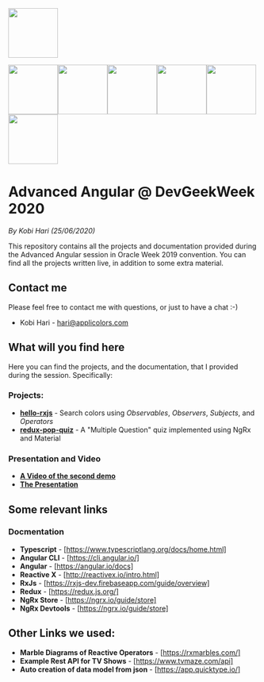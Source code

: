 <img src="https://github.com/kobi2294/DevGeekWeek2020-Angular/blob/master/presentations/Logo.png" height="100">

<img src="https://github.com/kobi2294/DevGeekWeek2020-Angular/blob/master/presentations/Angular.png" data-canonical-src="https://github.com/kobi2294/DevGeekWeek2020-Angular/blob/master/presentations/Angular.png" height="100"><img src="https://github.com/kobi2294/DevGeekWeek2020-Angular/blob/master/presentations/RxJS.png" data-canonical-src="https://github.com/kobi2294/DevGeekWeek2020-Angular/blob/master/presentations/RxJS.png" height="100"><img src="https://github.com/kobi2294/DevGeekWeek2020-Angular/blob/master/presentations/Material.png" data-canonical-src="https://github.com/kobi2294/DevGeekWeek2020-Angular/blob/master/presentations/Material.png" height="100"><img src="https://github.com/kobi2294/DevGeekWeek2020-Angular/blob/master/presentations/Angular Material.png" data-canonical-src="https://github.com/kobi2294/DevGeekWeek2020-Angular/blob/master/presentations/Angular Material.png" height="100"><img src="https://github.com/kobi2294/DevGeekWeek2020-Angular/blob/master/presentations/Redux.png" data-canonical-src="https://github.com/kobi2294/DevGeekWeek2020-Angular/blob/master/presentations/Redux.png" height="100"><img src="https://github.com/kobi2294/DevGeekWeek2020-Angular/blob/master/presentations/NgRx.png" data-canonical-src="https://github.com/kobi2294/DevGeekWeek2020-Angular/blob/master/presentations/NgRx.png" height="100">

# Advanced Angular @ DevGeekWeek 2020
*By Kobi Hari (25/06/2020)*

This repository contains all the projects and documentation provided during the Advanced Angular session in Oracle Week 2019 convention. You can find all the projects written live, in addition to some extra material.

## Contact me
Please feel free to contact me with questions, or just to have a chat :-)
- Kobi Hari - hari@applicolors.com

## What will you find here
Here you can find the projects, and the documentation, that I provided during the session. 
Specifically:
### Projects:
- [**hello-rxjs**](https://github.com/kobi2294/DevGeekWeek2020-Angular/tree/master/projects/hello-rxjs) - Search colors using *Observables*, *Observers*, *Subjects*, and *Operators*
- [**redux-pop-quiz**](https://github.com/kobi2294/DevGeekWeek2020-Angular/tree/master/projects/redux-pop-quiz) - A "Multiple Question" quiz implemented using NgRx and Material

### Presentation and Video
- [**A Video of the second demo**](https://www.dropbox.com/s/u7tmy6bikyx47vn/ORACLE%20WEEK%202019.mp4?dl=0)
- [**The Presentation**](https://github.com/kobi2294/DevGeekWeek2020-Angular/blob/master/presentations/Presentation.pdf)

## Some relevant links
### Docmentation
- **Typescript** - [https://www.typescriptlang.org/docs/home.html]
- **Angular CLI** - [https://cli.angular.io/]
- **Angular** - [https://angular.io/docs]
- **Reactive X** - [http://reactivex.io/intro.html]
- **RxJs** - [https://rxjs-dev.firebaseapp.com/guide/overview]
- **Redux** - [https://redux.js.org/]
- **NgRx Store** - [https://ngrx.io/guide/store]
- **NgRx Devtools** - [https://ngrx.io/guide/store]

## Other Links we used:
- **Marble Diagrams of Reactive Operators** - [https://rxmarbles.com/]
- **Example Rest API for TV Shows** - [https://www.tvmaze.com/api]
- **Auto creation of data model from json** - [https://app.quicktype.io/]


